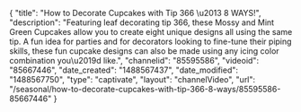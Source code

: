 {
    "title": "How to Decorate Cupcakes with Tip 366 \u2013 8 WAYS!",
    "description": "Featuring leaf decorating tip 366, these Mossy and Mint Green Cupcakes allow you to create eight unique designs all using the same tip. A fun idea for parties and for decorators looking to fine-tune their piping skills, these fun cupcake designs can also be made using any icing color combination you\u2019d like.",
    "channelid": "85595586",
    "videoid": "85667446",
    "date_created": "1488567437",
    "date_modified": "1488567750",
    "type": "captivate",
    "layout": "channelVideo",
    "url": "\/seasonal\/how-to-decorate-cupcakes-with-tip-366-8-ways\/85595586-85667446"
}